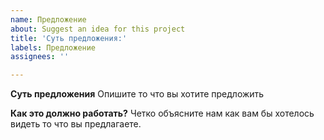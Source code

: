 ```yaml
---
name: Предложение
about: Suggest an idea for this project
title: 'Суть предложения:'
labels: Предложение
assignees: ''

---
```


**Суть предложения**
Опишите то что вы хотите предложить

**Как это должно работать?**
Четко объясните нам как вам бы хотелось видеть то что вы предлагаете.
